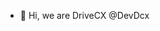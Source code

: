 - 👋 Hi, we are DriveCX @DevDcx

<!---
DevDcx/DevDcx is a ✨ special ✨ repository because its `README.md` (this file) appears on your GitHub profile.
You can click the Preview link to take a look at your changes.
--->
